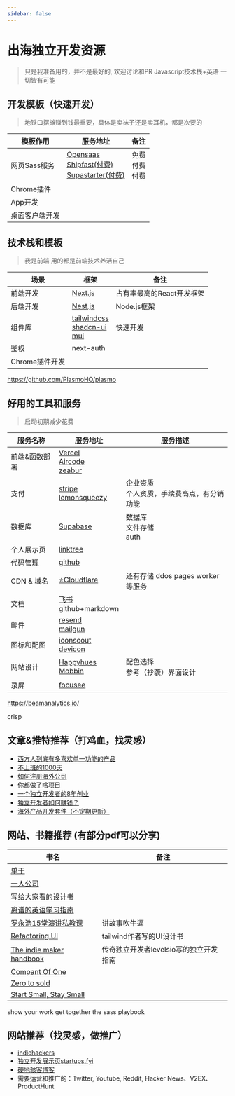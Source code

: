```yaml
---
sidebar: false
---
```

# 出海独立开发资源

> 只是我准备用的，并不是最好的, 欢迎讨论和PR
> Javascript技术栈+英语 一切皆有可能

## 开发模板（快速开发）

> 地铁口摆摊赚到钱最重要，具体是卖袜子还是卖耳机，都是次要的

| 模板作用 | 服务地址 | 备注 |
|--- |--- |--- |
| 网页Sass服务 | [Opensaas](https://opensaas.sh/) <br /> [Shipfast(付费)](https://shipfa.st/) <br /> [Supastarter(付费)](https://supastarter.dev/) | 免费<br />付费<br />付费 |
| Chrome插件 |  |  |
| App开发 | | |
| 桌面客户端开发| | | 



## 技术栈和模板
> 我是前端 用的都是前端技术养活自己

| 场景 | 框架 | 备注 |
|--- |--- |--- |
| 前端开发 | [Next.js](https://nextjs.org/) | 占有率最高的React开发框架 |
| 后端开发 | [Nest.js](https://nestjs.com/) | Node.js框架 |
| 组件库 | [tailwindcss](https://tailwindcss.com/)<br /> [shadcn-ui](https://shadcn-ui.vercel.app/)<br />[mui](https://mui.com/zh/) | 快速开发 |
| 鉴权| next-auth |  |
| Chrome插件开发 |  |  |

https://github.com/PlasmoHQ/plasmo
     

          


## 好用的工具和服务

> 启动初期减少花费

| 服务名称 | 服务地址 | 服务描述 |
|--- |--- |--- |
| 前端&函数部署 | [Vercel](https://vercel.com/) <br />[Aircode](https://aircode.io/)<br />[zeabur](https://zeabur.com/)|  |
| 支付 | [stripe](https://stripe.com/)<br />[lemonsqueezy](https://www.lemonsqueezy.com/) | 企业资质<br>个人资质，手续费高点，有分销功能 |
| 数据库 | [Supabase](https://supabase.com/) | 数据库<br />文件存储 <br /> auth|
| 个人展示页 | [linktree](https://linktr.ee/) |  |
| 代码管理 | [github](https://github.com/) |  |
| CDN & 域名 | [⭐️Cloudflare](https://www.cloudflare.com/) | 还有存储 ddos pages worker等服务  |
| 文档 | [飞书](https://www.feishu.cn/) <br /> github+markdown |  |
| 邮件 | [resend](https://resend.com) <br /> [mailgun](https://mailgun.com) |  |
| 图标和配图| [iconscout](https://iconscout.com/) <br /> [devicon](https://devicon.dev/) |  |
| 网站设计| [Happyhues](https://www.happyhues.co/) <br /> [Mobbin](https://mobbin.com/browse/ios/apps) | 配色选择<br /> 参考（抄袭）界面设计 |
| 录屏| [focusee](https://gemoo.com/focusee/) |  |

https://beamanalytics.io/


crisp

## 文章&推特推荐（打鸡血，找灵感）
* [西方人到底有多喜欢单一功能的产品](https://twitter.com/nishuang/status/1692346895136408028)
* [不上班的1000天](https://vikingz.me/1000-days/)
* [如何注册海外公司](https://twitter.com/xqliu/status/1745648319026926044)
* [你都做了啥项目](https://www.reddit.com/r/SideProject/comments/196nuzu/whats_your_project_and_how_much_did_yall_make/)
* [一个独立开发者的8年创业](https://mp.weixin.qq.com/s/sUcLSYE4DdX-iItIBjy8kg)
* [独立开发者如何赚钱？](https://mp.weixin.qq.com/s/8_g73xwsihgFQYn67BTP3Q)
* [海外产品开发套件（不定期更新）](https://twitter.com/lai_jia_wei/status/1713891009577554255)


## 网站、书籍推荐 (有部分pdf可以分享)

| 书名  | 备注 |
|---  |--- |
| [单干](https://book.douban.com/subject/36459316/) |  | 
| [一人公司](https://book.douban.com/subject/36492867/) | |
| [写给大家看的设计书](https://book.douban.com/subject/26664522/) | |
| [离谱的英语学习指南](https://github.com/byoungd/English-level-up-tips) | |
| [罗永浩15堂演讲私教课](https://www.bilibili.com/video/BV1PP411T7fv/) | 讲故事吹牛逼 | 
| [Refactoring UI](https://www.refactoringui.com/)   | tailwind作者写的UI设计书|
| [The indie maker handbook](https://readmake.com/)   | 传奇独立开发者levelsio写的独立开发指南 |
| [Compant Of One](https://book.douban.com/subject/30385558/) | |
| [Zero to sold](https://zerotosold.com/) | |
| [Start Small, Stay Small](https://book.douban.com/subject/5924300/) | |

show your work
get together
the sass playbook


## 网站推荐（找灵感，做推广）
* [indiehackers](https://www.indiehackers.com/)
* [独立开发展示页startups.fyi](https://www.startups.fyi/)
* [硬地骇客博客](https://hardhacker.com/)
* 需要运营和推广的：Twitter, Youtube, Reddit, Hacker News、V2EX、ProductHunt 
